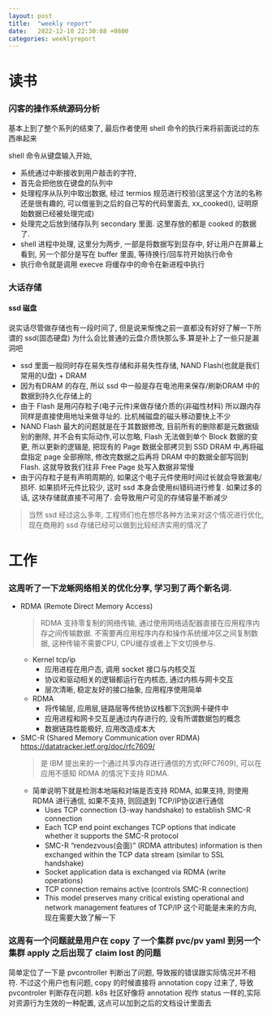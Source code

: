 ```yaml
---
layout: post
title:  "weekly report"
date:   2022-12-10 22:30:08 +0800
categories: weeklyreport
---
```



# 读书

### 闪客的操作系统源码分析

基本上到了整个系列的结束了, 最后作者使用 shell 命令的执行来将前面说过的东西串起来

shell 命令从键盘输入开始, 
- 系统通过中断接收到用户敲击的字符, 
- 首先会把他放在键盘的队列中
- 处理程序从队列中取出数据, 经过 termios 规范进行校验(这里这个方法的名称还是很有趣的, 可以借鉴到之后的自己写的代码里面去, xx_cooked(), 证明原始数据已经被处理完成)
- 处理完之后放到储存队列 secondary 里面. 这里存放的都是 cooked 的数据了. 
- shell 进程中处理, 这里分为两步, 一部是将数据写到显存中, 好让用户在屏幕上看到, 另一个部分是写在 buffer 里面, 等待换行/回车符开始执行命令
- 执行命令就是调用 execve 将缓存中的命令在新进程中执行

### 大话存储

#### ssd 磁盘

说实话尽管做存储也有一段时间了, 但是说来惭愧之前一直都没有好好了解一下所谓的 ssd(固态硬盘) 为什么会比普通的云盘介质快那么多.算是补上了一些只是漏洞吧

- ssd 里面一般同时存在易失性存储和非易失性存储, NAND Flash(也就是我们常用的U盘) + DRAM
- 因为有DRAM 的存在, 所以 ssd 中一般是存在电池用来保存/刷新DRAM 中的数据到持久化存储上的
- 由于 Flash 是用闪存粒子(电子元件)来做存储介质的(非磁性材料) 所以跟内存同样是直接使用地址来做寻址的. 比机械磁盘的磁头移动要快上不少
- NAND Flash 最大的问题就是在于其数据修改, 目前所有的删除都是元数据级别的删除, 并不会有实际动作,可以忽略, Flash 无法做到单个 Block 数据的变更, 所以更新的逻辑是, 把现有的 Page 数据全部拷贝到 SSD DRAM 中,再将磁盘指定 page 全部擦除, 修改完数据之后再将 DRAM 中的数据全部写回到 Flash. 这就导致我们往非 Free Page 处写入数据非常慢
- 由于闪存粒子是有声明周期的, 如果这个电子元件使用时间过长就会导致漏电/损坏. 如果损坏元件比较少, 这时 ssd 本身会使用纠错码进行修复. 如果过多的话, 这块存储就直接不可用了. 会导致用户可见的存储容量不断减少

> 当然 ssd 经过这么多年, 工程师们也在想尽各种方法来对这个情况进行优化, 现在商用的 ssd 存储已经可以做到比较经济实用的情况了

# 工作

### 这周听了一下龙蜥网络相关的优化分享, 学习到了两个新名词. 

   - RDMA (Remote Direct Memory Access)
      > RDMA 支持零复制的网络传输, 通过使用网络适配器直接在应用程序内存之间传输数据. 不需要再应用程序内存和操作系统缓冲区之间复制数据, 这种传输不需要CPU, CPU缓存或者上下文切换参与.
      - Kernel tcp/ip
          - 应用进程在用户态, 调用 socket 接口与内核交互
          - 协议和驱动相关的逻辑都运行在内核态, 通过内核与网卡交互
          - 层次清晰, 稳定友好的接口抽象, 应用程序使用简单
      - RDMA
          - 将传输层, 应用层,链路层等传统协议栈都下沉到网卡硬件中
          - 应用进程和网卡交互是通过内存进行的, 没有所谓数据包的概念
          - 数据链路性能极好, 应用改造成本大
   - SMC-R (Shared Memory Communication over RDMA) https://datatracker.ietf.org/doc/rfc7609/
      > 是 IBM 提出来的一个通过共享内存进行通信的方式(RFC7609), 可以在应用不感知 RDMA 的情况下支持 RDMA.
      - 简单说明下就是检测本地端和对端是否支持 RDMA, 如果支持, 则使用 RDMA 进行通信, 如果不支持, 则回退到 TCP/IP协议进行通信
        - Uses TCP connection (3-way handshake) to establish SMC-R connection
        - Each TCP end point exchanges TCP options that indicate whether it supports the SMC-R protocol
        - SMC-R “rendezvous(会面)” (RDMA attributes) information is then exchanged within the TCP data stream (similar to SSL handshake)
        - Socket application data is exchanged via RDMA (write operations)
        - TCP connection remains active (controls SMC-R connection)
        - This model preserves many critical existing operational and network management features of TCP/IP 
      这个可能是未来的方向, 现在需要大致了解一下


### 这周有一个问题就是用户在 copy 了一个集群 pvc/pv yaml 到另一个集群 apply 之后出现了 claim lost 的问题

简单定位了一下是 pvcontroller 判断出了问题, 导致报的错误跟实际情况并不相符. 不过这个用户也有问题, copy 的时候直接将 annotation copy 过来了, 导致 pvcontroler 判断存在问题.
k8s 社区好像将 annotation 视作 status 一样的,实际对资源行为生效的一种配置, 这点可以加到之后的文档设计里面去
